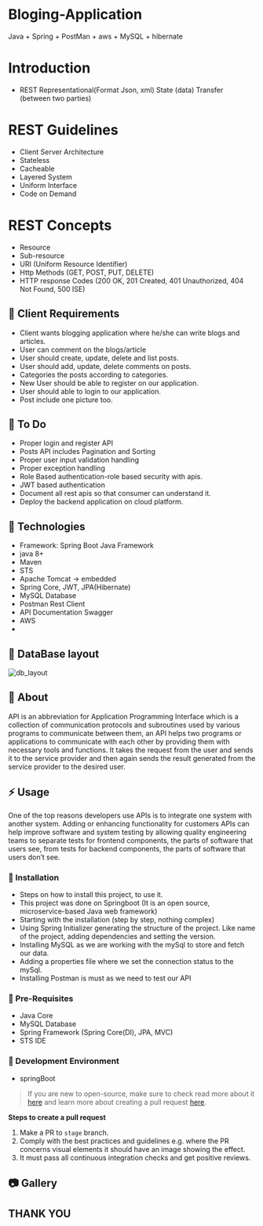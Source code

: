 # Bloging-Application
Java + Spring + PostMan + aws + MySQL + hibernate

# Introduction
- REST  Representational(Format Json, xml) State (data) Transfer (between two parties) 

# REST Guidelines
- Client Server Architecture
- Stateless
- Cacheable
- Layered System
- Uniform Interface
- Code on Demand

# REST Concepts
- Resource
- Sub-resource
- URI (Uniform Resource Identifier)
- Http Methods (GET, POST, PUT, DELETE)
- HTTP response Codes (200 OK, 201 Created, 401 Unauthorized, 404 Not Found, 500 ISE)


##  :beginner: Client Requirements
- Client wants blogging application where he/she can write blogs and articles.
- User can comment on the blogs/article
- User should create, update, delete and list posts.
- User should add, update, delete comments on posts.
- Categories the posts according to categories.
- New User should be able to register on our application.
- User should able to login to our application.
- Post include one picture too.


##  :beginner: To Do
- Proper login and register API
- Posts API includes Pagination and Sorting
- Proper user input validation handling
- Proper exception handling
- Role Based authentication-role based security with apis.
- JWT based authentication
- Document all rest apis so that consumer can understand it.
- Deploy the backend application on cloud platform.


##  :beginner: Technologies
- Framework: Spring Boot Java Framework
- java 8+
- Maven
- STS
- Apache Tomcat -> embedded
- Spring Core, JWT, JPA(Hibernate)
- MySQL Database
- Postman Rest Client
- API Documentation Swagger
- AWS
- 
##  :beginner: DataBase layout
![db_layout](https://user-images.githubusercontent.com/59395624/190891347-784e182e-4ad9-47d3-8553-70f00d8fdbe4.png)


##  :beginner: About
API is an abbreviation for Application Programming Interface which is a collection of communication protocols and subroutines used by various programs to communicate between them, an API helps two programs or applications to communicate with each other by providing them with necessary tools and functions. It takes the request from the user and sends it to the service provider and then again sends the result generated from the service provider to the desired user.

## :zap: Usage
One of the top reasons developers use APIs is to integrate one system with another system.
Adding or enhancing functionality for customers
APIs can help improve software and system testing by allowing quality engineering teams to separate tests for frontend components, the parts of software that users see, from tests for backend components, the parts of software that users don’t see.

###  :electric_plug: Installation
- Steps on how to install this project, to use it.
- This project was done on Springboot (It is an open source, microservice-based Java web framework)
- Starting with the installation (step by step, nothing complex)
- Using Spring Initializer generating the structure of the project. Like name of the project, adding dependencies and setting the version.
- Installing MySQL as we are working with the mySql to store and fetch our data.
- Adding a properties file where we set the connection status to the mySql.
- Installing Postman is must as we need to test our API


### :notebook: Pre-Requisites
- Java Core
- MySQL Database
- Spring Framework (Spring Core(DI), JPA, MVC)
- STS IDE


###  :nut_and_bolt: Development Environment
- springBoot


 > If you are new to open-source, make sure to check read more about it [here](https://www.digitalocean.com/community/tutorial_series/an-introduction-to-open-source) and learn more about creating a pull request [here](https://www.digitalocean.com/community/tutorials/how-to-create-a-pull-request-on-github).



**Steps to create a pull request**

1. Make a PR to `stage` branch.
2. Comply with the best practices and guidelines e.g. where the PR concerns visual elements it should have an image showing the effect.
3. It must pass all continuous integration checks and get positive reviews.



##  :camera: Gallery


## THANK YOU

